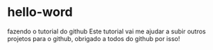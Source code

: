 # hello-word
fazendo o tutorial do github
Este tutorial vai me ajudar a subir outros projetos para o github, obrigado a todos do github por isso!
